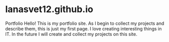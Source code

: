 # lanasvet12.github.io
Portfolio
Hello!
This is my portfolio site.
As I begin to collect my projects and describe them, this is just my first page.
I love creating interesting things in IT. In the future I will create and collect my projects on this site.
